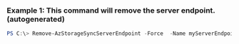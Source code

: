 ### Example 1: This command will remove the server endpoint. (autogenerated)
```powershell
PS C:\> Remove-AzStorageSyncServerEndpoint -Force  -Name myServerEndpointName -ResourceGroupName myResourceGroup -StorageSyncServiceName myStorageSyncServiceName -SyncGroupName mySyncGroupName
```

